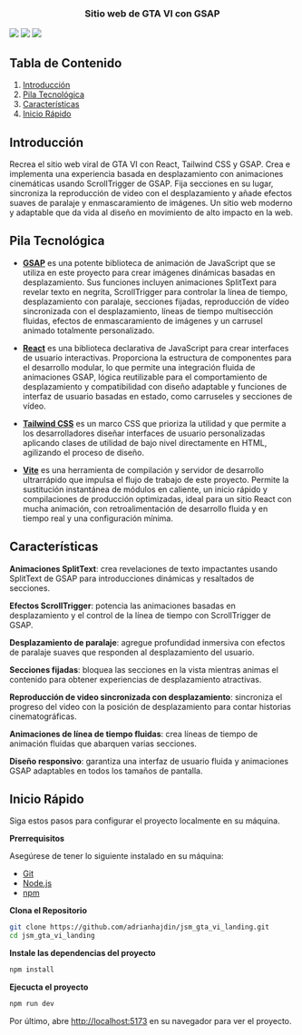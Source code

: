    <h3 align="center">Sitio web de GTA VI con GSAP</h3>
  
   <div>
    <img src="https://img.shields.io/badge/-React-blue?style=for-the-badge&logo=react&logoColor=white" />
    <img src="https://img.shields.io/badge/-GSAP-88CE02?style=for-the-badge&logo=greensock&logoColor=white" />
    <img src="https://img.shields.io/badge/-Tailwind_CSS-38B2AC?style=for-the-badge&logo=tailwind-css&logoColor=white" />
  </div>


## <a name="table">Tabla de Contenido</a>

1. [Introducción](#introducción)
2. [Pila Tecnológica](#pila-tecnológica)
3. [Características](#características)
4. [Inicio Rápido](#inicio-rápido)


## <a name="introducción">Introducción</a>

Recrea el sitio web viral de GTA VI con React, Tailwind CSS y GSAP. Crea e implementa una experiencia basada en desplazamiento con animaciones cinemáticas usando ScrollTrigger de GSAP. Fija secciones en su lugar, sincroniza la reproducción de video con el desplazamiento y añade efectos suaves de paralaje y enmascaramiento de imágenes. Un sitio web moderno y adaptable que da vida al diseño en movimiento de alto impacto en la web.

## <a name="pila-tecnológica">Pila Tecnológica</a>

- **[GSAP](https://gsap.com/)** es una potente biblioteca de animación de JavaScript que se utiliza en este proyecto para crear imágenes dinámicas basadas en desplazamiento. Sus funciones incluyen animaciones SplitText para revelar texto en negrita, ScrollTrigger para controlar la línea de tiempo, desplazamiento con paralaje, secciones fijadas, reproducción de vídeo sincronizada con el desplazamiento, líneas de tiempo multisección fluidas, efectos de enmascaramiento de imágenes y un carrusel animado totalmente personalizado.

- **[React](https://react.dev/)**  es una biblioteca declarativa de JavaScript para crear interfaces de usuario interactivas. Proporciona la estructura de componentes para el desarrollo modular, lo que permite una integración fluida de animaciones GSAP, lógica reutilizable para el comportamiento de desplazamiento y compatibilidad con diseño adaptable y funciones de interfaz de usuario basadas en estado, como carruseles y secciones de vídeo.

- **[Tailwind CSS](https://tailwindcss.com/)** es un marco CSS que prioriza la utilidad y que permite a los desarrolladores diseñar interfaces de usuario personalizadas aplicando clases de utilidad de bajo nivel directamente en HTML, agilizando el proceso de diseño.

- **[Vite](https://vitejs.dev/)** es una herramienta de compilación y servidor de desarrollo ultrarrápido que impulsa el flujo de trabajo de este proyecto. Permite la sustitución instantánea de módulos en caliente, un inicio rápido y compilaciones de producción optimizadas, ideal para un sitio React con mucha animación, con retroalimentación de desarrollo fluida y en tiempo real y una configuración mínima.


## <a name="características">Características</a>

**Animaciones SplitText**: crea revelaciones de texto impactantes usando SplitText de GSAP para introducciones dinámicas y resaltados de secciones.

**Efectos ScrollTrigger**: potencia las animaciones basadas en desplazamiento y el control de la línea de tiempo con ScrollTrigger de GSAP.

**Desplazamiento de paralaje**: agregue profundidad inmersiva con efectos de paralaje suaves que responden al desplazamiento del usuario.

**Secciones fijadas**: bloquea las secciones en la vista mientras animas el contenido para obtener experiencias de desplazamiento atractivas.

**Reproducción de video sincronizada con desplazamiento**: sincroniza el progreso del video con la posición de desplazamiento para contar historias cinematográficas.

**Animaciones de línea de tiempo fluidas**: crea líneas de tiempo de animación fluidas que abarquen varias secciones.

**Diseño responsivo**: garantiza una interfaz de usuario fluida y animaciones GSAP adaptables en todos los tamaños de pantalla.

## <a name="inicio-rápido">Inicio Rápido</a>

Siga estos pasos para configurar el proyecto localmente en su máquina.

**Prerrequisitos**

Asegúrese de tener lo siguiente instalado en su máquina:

- [Git](https://git-scm.com/)
- [Node.js](https://nodejs.org/en)
- [npm](https://www.npmjs.com/)

**Clona el Repositorio**

```bash
git clone https://github.com/adrianhajdin/jsm_gta_vi_landing.git
cd jsm_gta_vi_landing
```

**Instale las dependencias del proyecto**

```bash
npm install
```

**Ejecucta el proyecto**

```bash
npm run dev
```

Por último, abre [http://localhost:5173](http://localhost:5173) en su navegador para ver el proyecto.
